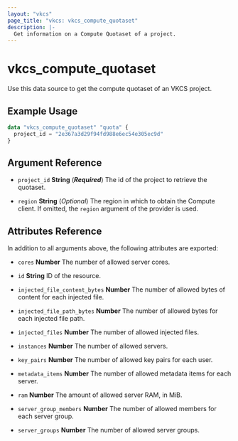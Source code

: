 ```yaml
---
layout: "vkcs"
page_title: "vkcs: vkcs_compute_quotaset"
description: |-
  Get information on a Compute Quotaset of a project.
---
```


# vkcs_compute_quotaset

Use this data source to get the compute quotaset of an VKCS project.

## Example Usage

```terraform
data "vkcs_compute_quotaset" "quota" {
  project_id = "2e367a3d29f94fd988e6ec54e305ec9d"
}
```

## Argument Reference
- `project_id` **String** (***Required***) The id of the project to retrieve the quotaset.

- `region` **String** (*Optional*) The region in which to obtain the Compute client. If omitted, the `region` argument of the provider is used.


## Attributes Reference
In addition to all arguments above, the following attributes are exported:
- `cores` **Number** The number of allowed server cores.

- `id` **String** ID of the resource.

- `injected_file_content_bytes` **Number** The number of allowed bytes of content for each injected file.

- `injected_file_path_bytes` **Number** The number of allowed bytes for each injected file path.

- `injected_files` **Number** The number of allowed injected files.

- `instances` **Number** The number of allowed servers.

- `key_pairs` **Number** The number of allowed key pairs for each user.

- `metadata_items` **Number** The number of allowed metadata items for each server.

- `ram` **Number** The amount of allowed server RAM, in MiB.

- `server_group_members` **Number** The number of allowed members for each server group.

- `server_groups` **Number** The number of allowed server groups.


